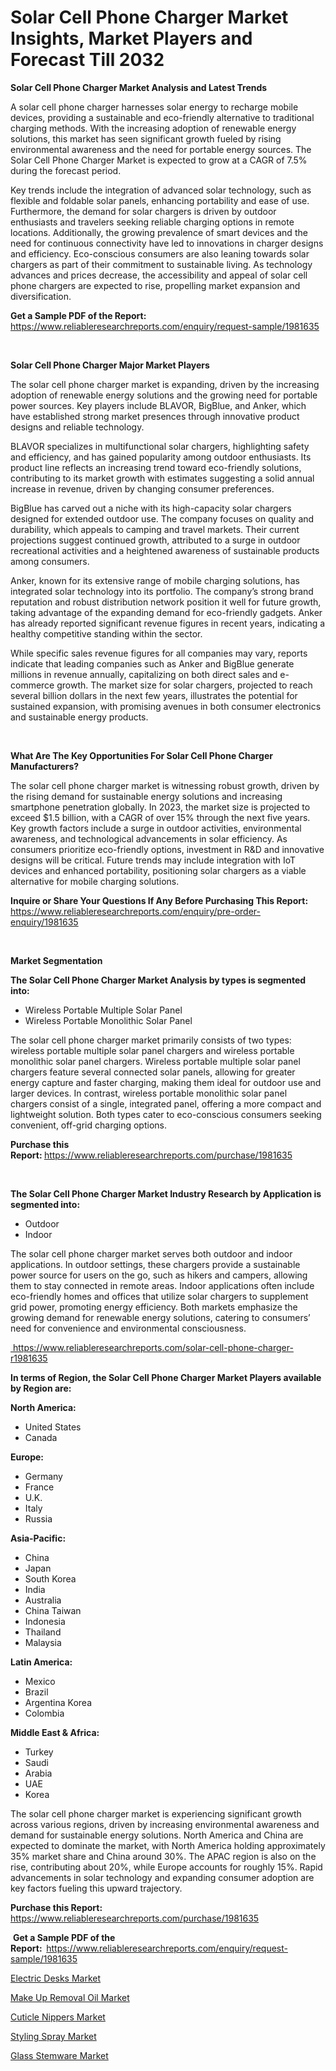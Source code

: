<p><h1>Solar Cell Phone Charger Market Insights, Market Players and Forecast Till 2032</h1></p><p><strong>Solar Cell Phone Charger Market Analysis and Latest Trends</strong></p>
<p><p>A solar cell phone charger harnesses solar energy to recharge mobile devices, providing a sustainable and eco-friendly alternative to traditional charging methods. With the increasing adoption of renewable energy solutions, this market has seen significant growth fueled by rising environmental awareness and the need for portable energy sources. The Solar Cell Phone Charger Market is expected to grow at a CAGR of 7.5% during the forecast period. </p><p>Key trends include the integration of advanced solar technology, such as flexible and foldable solar panels, enhancing portability and ease of use. Furthermore, the demand for solar chargers is driven by outdoor enthusiasts and travelers seeking reliable charging options in remote locations. Additionally, the growing prevalence of smart devices and the need for continuous connectivity have led to innovations in charger designs and efficiency. Eco-conscious consumers are also leaning towards solar chargers as part of their commitment to sustainable living. As technology advances and prices decrease, the accessibility and appeal of solar cell phone chargers are expected to rise, propelling market expansion and diversification.</p></p>
<p><strong>Get a Sample PDF of the Report:&nbsp;</strong> <a href="https://www.reliableresearchreports.com/enquiry/request-sample/1981635?utm_campaign=10&utm_medium=2&utm_source=Github&utm_content=ia&utm_term=08022025&utm_id=solar-cell-phone-charger">https://www.reliableresearchreports.com/enquiry/request-sample/1981635</a></p>
<p>&nbsp;</p>
<p><strong>Solar Cell Phone Charger Major Market Players</strong></p>
<p><p>The solar cell phone charger market is expanding, driven by the increasing adoption of renewable energy solutions and the growing need for portable power sources. Key players include BLAVOR, BigBlue, and Anker, which have established strong market presences through innovative product designs and reliable technology.</p><p>BLAVOR specializes in multifunctional solar chargers, highlighting safety and efficiency, and has gained popularity among outdoor enthusiasts. Its product line reflects an increasing trend toward eco-friendly solutions, contributing to its market growth with estimates suggesting a solid annual increase in revenue, driven by changing consumer preferences.</p><p>BigBlue has carved out a niche with its high-capacity solar chargers designed for extended outdoor use. The company focuses on quality and durability, which appeals to camping and travel markets. Their current projections suggest continued growth, attributed to a surge in outdoor recreational activities and a heightened awareness of sustainable products among consumers.</p><p>Anker, known for its extensive range of mobile charging solutions, has integrated solar technology into its portfolio. The company’s strong brand reputation and robust distribution network position it well for future growth, taking advantage of the expanding demand for eco-friendly gadgets. Anker has already reported significant revenue figures in recent years, indicating a healthy competitive standing within the sector.</p><p>While specific sales revenue figures for all companies may vary, reports indicate that leading companies such as Anker and BigBlue generate millions in revenue annually, capitalizing on both direct sales and e-commerce growth. The market size for solar chargers, projected to reach several billion dollars in the next few years, illustrates the potential for sustained expansion, with promising avenues in both consumer electronics and sustainable energy products.</p></p>
<p>&nbsp;</p>
<p><strong>What Are The Key Opportunities For Solar Cell Phone Charger Manufacturers?</strong></p>
<p><p>The solar cell phone charger market is witnessing robust growth, driven by the rising demand for sustainable energy solutions and increasing smartphone penetration globally. In 2023, the market size is projected to exceed $1.5 billion, with a CAGR of over 15% through the next five years. Key growth factors include a surge in outdoor activities, environmental awareness, and technological advancements in solar efficiency. As consumers prioritize eco-friendly options, investment in R&D and innovative designs will be critical. Future trends may include integration with IoT devices and enhanced portability, positioning solar chargers as a viable alternative for mobile charging solutions.</p></p>
<p><strong>Inquire or Share Your Questions If Any Before Purchasing This Report:</strong> <a href="https://www.reliableresearchreports.com/enquiry/pre-order-enquiry/1981635?utm_campaign=10&utm_medium=2&utm_source=Github&utm_content=ia&utm_term=08022025&utm_id=solar-cell-phone-charger">https://www.reliableresearchreports.com/enquiry/pre-order-enquiry/1981635</a></p>
<p>&nbsp;</p>
<p><strong>Market Segmentation</strong></p>
<p><strong>The Solar Cell Phone Charger Market Analysis by types is segmented into:</strong></p>
<p><ul><li>Wireless Portable Multiple Solar Panel</li><li>Wireless Portable Monolithic Solar Panel</li></ul></p>
<p><p>The solar cell phone charger market primarily consists of two types: wireless portable multiple solar panel chargers and wireless portable monolithic solar panel chargers. Wireless portable multiple solar panel chargers feature several connected solar panels, allowing for greater energy capture and faster charging, making them ideal for outdoor use and larger devices. In contrast, wireless portable monolithic solar panel chargers consist of a single, integrated panel, offering a more compact and lightweight solution. Both types cater to eco-conscious consumers seeking convenient, off-grid charging options.</p></p>
<p><strong>Purchase this Report:&nbsp;</strong><a href="https://www.reliableresearchreports.com/purchase/1981635?utm_campaign=10&utm_medium=2&utm_source=Github&utm_content=ia&utm_term=08022025&utm_id=solar-cell-phone-charger">https://www.reliableresearchreports.com/purchase/1981635</a></p>
<p>&nbsp;</p>
<p><strong>The Solar Cell Phone Charger Market Industry Research by Application is segmented into:</strong></p>
<p><ul><li>Outdoor</li><li>Indoor</li></ul></p>
<p><p>The solar cell phone charger market serves both outdoor and indoor applications. In outdoor settings, these chargers provide a sustainable power source for users on the go, such as hikers and campers, allowing them to stay connected in remote areas. Indoor applications often include eco-friendly homes and offices that utilize solar chargers to supplement grid power, promoting energy efficiency. Both markets emphasize the growing demand for renewable energy solutions, catering to consumers’ need for convenience and environmental consciousness.</p></p>
<p><a href="https://www.reliableresearchreports.com/solar-cell-phone-charger-r1981635?utm_campaign=10&utm_medium=2&utm_source=Github&utm_content=ia&utm_term=08022025&utm_id=solar-cell-phone-charger">&nbsp;https://www.reliableresearchreports.com/solar-cell-phone-charger-r1981635</a></p>
<p><strong>In terms of Region, the Solar Cell Phone Charger Market Players available by Region are:</strong></p>
<p>
    <p> <strong> North America: </strong>
        <ul>
            <li>United States</li>
            <li>Canada</li>
        </ul>
        </p> 
    <p> <strong> Europe: </strong>
        <ul>
            <li>Germany</li>
            <li>France</li>
            <li>U.K.</li>
            <li>Italy</li>
            <li>Russia</li>
        </ul>
        </p> 
    <p> <strong> Asia-Pacific: </strong>
        <ul>
            <li>China</li>
            <li>Japan</li>
            <li>South Korea</li>
            <li>India</li>
            <li>Australia</li>
            <li>China Taiwan</li>
            <li>Indonesia</li>
            <li>Thailand</li>
            <li>Malaysia</li>
        </ul>
        </p> 
    <p> <strong> Latin America: </strong>
        <ul>
            <li>Mexico</li>
            <li>Brazil</li>
            <li>Argentina Korea</li>
            <li>Colombia</li>
        </ul>
        </p> 
    <p> <strong> Middle East & Africa: </strong>
        <ul>
            <li>Turkey</li>
            <li>Saudi</li>
            <li>Arabia</li>
            <li>UAE</li>
            <li>Korea</li>
        </ul>
    </p>
    </p>
<p><p>The solar cell phone charger market is experiencing significant growth across various regions, driven by increasing environmental awareness and demand for sustainable energy solutions. North America and China are expected to dominate the market, with North America holding approximately 35% market share and China around 30%. The APAC region is also on the rise, contributing about 20%, while Europe accounts for roughly 15%. Rapid advancements in solar technology and expanding consumer adoption are key factors fueling this upward trajectory.</p></p>
<p><strong>Purchase this Report: </strong><a href="https://www.reliableresearchreports.com/purchase/1981635?utm_campaign=10&utm_medium=2&utm_source=Github&utm_content=ia&utm_term=08022025&utm_id=solar-cell-phone-charger">https://www.reliableresearchreports.com/purchase/1981635</a></p>
<p>&nbsp;<strong>Get a Sample PDF of the Report:&nbsp;&nbsp;</strong><a href="https://www.reliableresearchreports.com/enquiry/request-sample/1981635?utm_campaign=10&utm_medium=2&utm_source=Github&utm_content=ia&utm_term=08022025&utm_id=solar-cell-phone-charger">https://www.reliableresearchreports.com/enquiry/request-sample/1981635</a></p>
<p><strong></strong></p>
<p><p><a href="https://github.com/berbelsagwan/Market-Research-Report-List-1/blob/main/electric-desks-market.md?utm_campaign=10&utm_medium=2&utm_source=Github&utm_content=ia&utm_term=08022025&utm_id=solar-cell-phone-charger">Electric Desks Market</a></p><p><a href="https://github.com/anuellaruska/Market-Research-Report-List-1/blob/main/make-up-removal-oil-market.md?utm_campaign=10&utm_medium=2&utm_source=Github&utm_content=ia&utm_term=08022025&utm_id=solar-cell-phone-charger">Make Up Removal Oil Market</a></p><p><a href="https://github.com/waverlyam689/Market-Research-Report-List-1/blob/main/cuticle-nippers-market.md?utm_campaign=10&utm_medium=2&utm_source=Github&utm_content=ia&utm_term=08022025&utm_id=solar-cell-phone-charger">Cuticle Nippers Market</a></p><p><a href="https://github.com/boyermaragaret8392/Market-Research-Report-List-1/blob/main/styling-spray-market.md?utm_campaign=10&utm_medium=2&utm_source=Github&utm_content=ia&utm_term=08022025&utm_id=solar-cell-phone-charger">Styling Spray Market</a></p><p><a href="https://github.com/tselahiara/Market-Research-Report-List-1/blob/main/glass-stemware-market.md?utm_campaign=10&utm_medium=2&utm_source=Github&utm_content=ia&utm_term=08022025&utm_id=solar-cell-phone-charger">Glass Stemware Market</a></p></p>